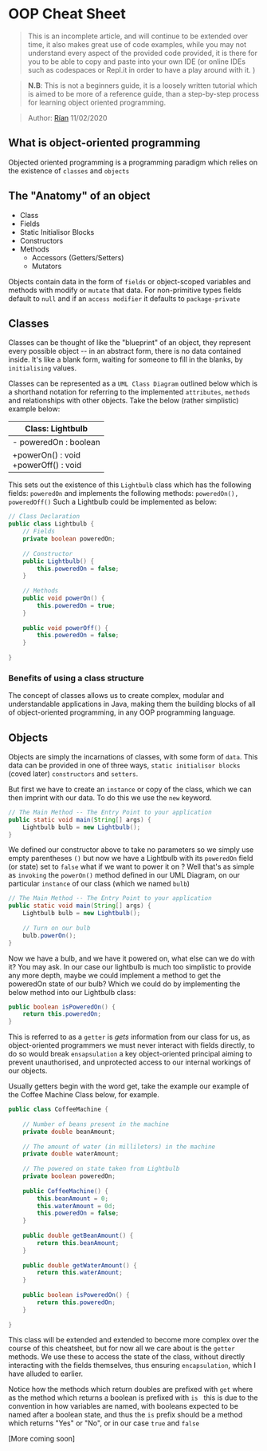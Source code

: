 # OOP Cheat Sheet

>   This is an incomplete article, and will continue to be extended over time, it also makes great use of code examples, while you may not understand every aspect of the provided code provided, it is there for you to be able to copy and paste into your own IDE (or online IDEs such as codespaces or Repl.it in order to have a play around with it. )

>   **N.B**: This is not a beginners guide, it is a loosely written tutorial which is aimed to be more of a reference guide, than a step-by-step process for learning object oriented programming.

>   Author: [Rían](https://github.com/ParadauxIO) 11/02/2020

## What is object-oriented programming

Objected oriented programming is a programming paradigm which relies on the existence of `classes` and `objects` 

## The "Anatomy" of an object

-   Class
-   Fields
-   Static Initialisor Blocks
-   Constructors
-   Methods
    -   Accessors (Getters/Setters)
    -   Mutators 

Objects contain data in the form of `fields` or object-scoped variables and methods with modify or `mutate` that data. For non-primitive types fields default to `null` and if an `access modifier` it defaults to `package-private`

## Classes

Classes can be thought of like the "blueprint" of an object, they represent every possible object -- in an abstract form, there is no data contained inside. It's like a blank form, waiting for someone to fill in the blanks, by `initialising` values. 

Classes can be represented as a `UML Class Diagram` outlined below which is a shorthand notation for referring to the implemented `attributes`, `methods` and relationships with other objects. Take the below (rather simplistic) example below:

| Class: Lightbulb                          |
| ----------------------------------------- |
| - poweredOn : boolean                     |
| +powerOn() : void<br />+powerOff() : void |

This sets out the existence of this `Lightbulb` class which has the following fields: `poweredOn` and implements the following methods: `poweredOn(), poweredOff()` Such a Lightbulb could be implemented as below:

```java
// Class Declaration
public class Lightbulb {
    // Fields
    private boolean poweredOn;
    
    // Constructor
    public Lightbulb() {
        this.poweredOn = false;
    }
    
    // Methods
    public void powerOn() {
        this.poweredOn = true;
    }
    
    public void powerOff() {
        this.poweredOn = false;
    }
    
}
```

### Benefits of using a class structure

The concept of classes allows us to create complex, modular and understandable applications in Java, making them the building blocks of all of object-oriented programming, in any OOP programming language.

## Objects

Objects are simply the incarnations of classes, with some form of `data`.  This data can be provided in one of three ways, `static initialisor blocks` (coved later) `constructors` and `setters`. 

But first we have to create an `instance` or copy of the class, which we can then imprint with our data. To do this we use the `new` keyword. 

```java
// The Main Method -- The Entry Point to your application
public static void main(String[] args) {
    Lightbulb bulb = new Lightbulb();
}
```

We defined our constructor above to take no parameters so we simply use empty parentheses `()` but now we have a Lightbulb with its `poweredOn` field (or state) set to `false` what if we want to power it on ? Well that's as simple as `invoking` the `powerOn()` method defined in our UML Diagram, on our particular `instance` of our class (which we named `bulb`) 

```java
// The Main Method -- The Entry Point to your application
public static void main(String[] args) {
    Lightbulb bulb = new Lightbulb();
    
    // Turn on our bulb
    bulb.powerOn();
}
```

Now we have a bulb, and we have it powered on, what else can we do with it? You may ask. In our case our lightbulb is much too simplistic to provide any more depth, maybe we could implement a method to get the poweredOn state of our bulb? Which we could do by implementing the below method into our Lightbulb class: 

```java
public boolean isPoweredOn() {
    return this.poweredOn;
}
```

This is referred to as a `getter` is *gets* information from our class for us, as object-oriented programmers we must never interact with fields directly, to do so would break `ensapsulation` a key object-oriented principal aiming to prevent unauthorised, and unprotected access to our internal workings of our objects. 

Usually getters begin with the word get, take the example our example of the Coffee Machine Class below, for example.

```java
public class CoffeeMachine {
    
    // Number of beans present in the machine
    private double beanAmount;
    
    // The amount of water (in millileters) in the machine
    private double waterAmount;
    
    // The powered on state taken from Lightbulb
    private boolean poweredOn;
    
    public CoffeeMachine() {
        this.beanAmount = 0;
        this.waterAmount = 0d;
        this.poweredOn = false;
    }
    
    public double getBeanAmount() {
        return this.beanAmount;
    }
    
    public double getWaterAmount() {
        return this.waterAmount;
    }
    
    public boolean isPoweredOn() {
        return this.poweredOn;
    }
   
}
```

This class will be extended and extended to become more complex over the course of this cheatsheet, but for now all we care about is the `getter ` methods. We use these to access the state of the class, without directly interacting with the fields themselves, thus ensuring `encapsulation`, which I have alluded to earlier.  

Notice how the methods which return doubles are prefixed with `get` where as the method which returns a boolean is prefixed with `is ` this is due to the convention in how variables are named, with booleans expected to be named after a boolean state, and thus the `is` prefix should be a method which returns "Yes" or "No", or in our case `true` and `false`

[More coming soon]







 